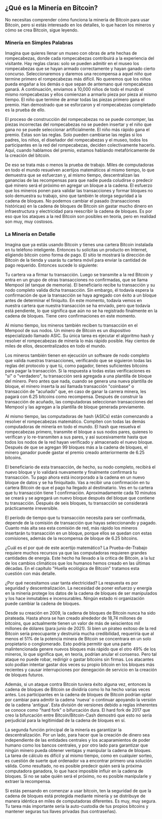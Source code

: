  ## ¿Qué es la Minería en Bitcoin?
No necesitas comprender cómo funciona la minería de Bitcoin para usar Bitcoin, pero si estás interesado en los detalles, lo que hacen los mineros y cómo se crea Bitcoin, sigue leyendo.

### Minería en Simples Palabras
Imagina que quieres llenar un museo con obras de arte hechas de rompecabezas, donde cada rompecabezas contribuirá a la experiencia del visitante. Hay reglas claras: solo se pueden admitir en el museo los rompecabezas que se hayan armado correctamente y hayan ganado cierto concurso. Seleccionaremos y daremos una recompensa a aquel niño que termine primero el rompecabezas más difícil. No queremos que los niños pueda engañar a los demás o que sepan de antemano qué rompecabezas ganará. A continuación, enviamos a 10,000 niños de todo el mundo el mismo rompecabezas y ellos comienzan a armarlo pieza por pieza al mismo tiempo. El niño que termine de armar todas las piezas primero gana el premio. Han demostrado que se esforzaron y el rompecabezas completado es la prueba de ello.

El proceso de construcción del rompecabezas no se puede corromper, las piezas incorrectas del rompecabezas no se pueden insertar y el niño que gana no se puede seleccionar artificialmente. El niño más rápido gana el premio. Éstas son las reglas. Solo pueden cambiarse las reglas si los padres, los niños, el diseñador del rompecabezas y el museo, todos los participantes en la red del rompecabezas, deciden colectivamente hacerlo. Aquí, cuando hablamos del premio, estamos hablando metafóricamente de la creación del bitcoin.

De eso se trata más o menos la prueba de trabajo. Miles de computadoras en todo el mundo resuelven acertijos matemáticos al mismo tiempo, lo que demuestra que se esfuerzan y, al mismo tiempo, descentralizan las ganancias de las recompensas para que nadie pueda coludirse o predecir qué minero será el próximo en agregar un bloque a la cadena. El esfuerzo que los mineros ponen para validar las transacciones y formar bloques no solo demuestra su trabajo, sino que también le otorga seguridad a la cadena de bloques. No podemos cambiar el pasado (transacciones históricas) en la cadena de bloques de Bitcoin sin gastar mucho dinero en infraestructura y electricidad para reescribir la cadena de bloques. Es por eso que los ataques a la red Bitcoin son posibles en teoría, pero en realidad son muy, muy costosos.

### La Minería en Detalle

Imagina que ya estás usando Bitcoin y tienes una cartera Bitcoin instalada en tu teléfono inteligente. Entonces tu solicitas un producto en Internet, eligiendo bitcoin como forma de pago. El sitio te mostrará la dirección de Bitcoin de la tienda y usarás tu cartera móvil para enviar la cantidad de pago requerido. Entonces sucede lo siguiente:

Tu cartera va a firmar tu transacción. Luego se transmite a la red Bitcoin y entra en un grupo de otras transacciones no confirmadas, que se llama Mempool (el tanque de memoria). El beneficiario recibe tu transacción y su nodo completo valida dicha transacción. Sin embargo, él todavía espera la confirmación de que la transacción se haya agregado con éxito a un bloque antes de determinar el finiquito. En este momento, todavía vemos en nuestra cartera que nuestra transacción se ha enviado, pero que todavía está pendiente, lo que significa que aún no se ha registrado finalmente en la cadena de bloques. Tiene cero confirmaciones en este momento.

Al mismo tiempo, los mineros también reciben tu transacción en el Mempool de sus nodos. Un minero de Bitcoin es un dispositivo especializado llamado ASIC. Su única tarea es ejecutar el algoritmo hash y resolver el rompecabezas de minería lo más rápido posible. Hay cientos de miles de ellos, descentralizados en todo el mundo.

Los mineros también tienen en ejecución un software de nodo completo que valida nuestras transacciones, verificando que se siguieron todas las reglas del protocolo y que tú, como pagador, tienes suficientes bitcoins para pagar la transacción. Si la respuesta a todas estas verificaciones es "sí" o "verdadero", tu transacción será agregada a una plantilla de bloque del minero. Pero antes que nada, cuando se genera una nueva plantilla de bloque, el minero inserta la así llamada transacción "coinbase" o transacción de "acuñado" que, en caso de ganar la carrera minera, les pagará con 6.25 bitcoins como recompensa. Después de construir la transacción de acuñado, las computadoras seleccionan transacciones del Mempool y las agregan a la plantilla de bloque generada previamente.

Al mismo tiempo, las computadoras de hash (ASICs) están comenzando a resolver el rompecabezas matemático. Compiten con todas las demás computadoras de minería en todo el mundo. El hash que resuelva el rompecabezas primero, transmite el bloque a sus nodos pares, quienes lo verifican y lo re-transmiten a sus pares, y así sucesivamente hasta que todos los nodos de la red hayan verificado y almacenado el nuevo bloque. Después de que se agregan 99 bloques más a la cadena de bloques, el minero ganador puede gastar el premio creado anteriormente de 6.25 bitcoins.

El beneficiario de esta transacción, de hecho, su nodo completo, recibirá el nuevo bloque y lo validará nuevamente y finalmente confirmará tu transacción. Tu pago ahora está incorporado a la cadena en un nuevo bloque de datos y se ha finiquitado. Vas a recibir una confirmación en tu cartera Bitcoin de que el pago ha llegado al destinatario. Ves en tu cartera que tu transacción tiene 1 confirmación. Aproximadamente cada 10 minutos se creará y se agregará un nuevo bloque después del bloque que contiene tu transacción. Después de seis bloques, tu transacción se considerará prácticamente irreversible.

El período de tiempo que tu transacción necesita para ser confirmada, depende de la comisión de transacción que hayas seleccionando y pagado. Cuanto más alta sea esta comisión de red, más rápido los mineros insertarán tu transacción en un bloque, porque ellos se quedan con estas comisiones, además de la recompensa de bloque de 6.25 bitcoins.

¿Cuál es el por qué de este acertijo matemático? La Prueba-de-Trabajo requiere muchos recursos ya que las computadoras requieren grandes cantidades de energía. Este hecho ha llevado a la critica de Bitcoin, a la luz de los cambios climáticos que los humanos hemos creado en las últimas décadas. En el capítulo "Huella ecológica de Bitcoin" tratamos esta cuestión con más detalle.

¿Por qué necesitamos usar tanta electricidad? La respuesta es por seguridad y descentralización. La necesidad de poner esfuerzo y energía en la minería protege los datos de la cadena de bloques de ser manipulados y los hace inmutables e incensurables. Ningún estado ni organización puede cambiar la cadena de bloques.

Desde su creación en 2009, la cadena de bloques de Bitcoin nunca ha sido pirateada. Hasta ahora se han creado alrededor de 18,74 millones de bitcoins, que actualmente tienen un valor de más de seiscientos mil millones de dólares (para junio de 2021). Si bien un pirateo exitoso de la red Bitcoin sería preocupante y destruiría mucha credibilidad, requeriría que al menos el 51% de la potencia minera de Bitcoin se concentrara en un solo propietario o conglomerado. Esto podría permitir que una parte malintencionada genere nuevos bloques más rápido que el otro 49% de los mineros, lo que significa que, en teoría, podrían anular el consenso. Pero tal ataque no puede robar, redirigir o gastar bitcoins sin firmas. Los atacantes solo podían intentar gastar dos veces su propio bitcoin en los bloques más recientes y causar interrupciones por denegación de servicio en la creación de bloques futuros.

Además, si un ataque contra Bitcoin tuviera éxito alguna vez, entonces la cadena de bloques de Bitcoin se dividiría como lo ha hecho varias veces antes. Los participantes en la cadena de bloques de Bitcoin podrían optar por cambiar para admitir la cadena 'nueva' o continuar apoyando la versión de la cadena 'antigua'. Esta división de versiones debido a reglas inherentes se conoce como "hard fork" o bifurcación dura. El hard fork de 2017 que creo la bifurcación entre Bitcoin/Bitcoin-Cash demostró que esto no sería perjudicial para la legitimidad de la cadena de bloques en sí.

La segunda función principal de la minería es garantizar la descentralización. Por un lado, para hacer que la creación de dinero sea independiente de las entidades centrales y los acaparamientos de poder humano como los bancos centrales, y por otro lado para garantizar que ningún minero pueda obtener ventajas y manipular la cadena de bloques. La tarea de cálculo es difícil y al mismo tiempo, como en cualquier sorteo, es cuestión de suerte qué ordenador va a encontrar primero una solución válida. Como resultado, no es posible predecir quién será la próxima computadora ganadora, lo que hace imposible influir en la cadena de bloques. Si no se sabe quién será el próximo, no es posible manipularle y extraer la recompensa.

Si estás pensando en comenzar a usar bitcoin, ten la seguridad de que la cadena de bloques está protegida mediante minería y se distribuye de manera idéntica en miles de computadoras diferentes. Es muy, muy segura. Tu tarea más importante sería la auto-custodia de tus propios bitcoins y mantener seguras tus llaves privadas (tus contraseñas).
